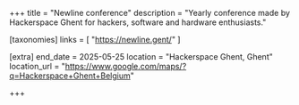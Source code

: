 +++
title = "Newline conference"
description = "Yearly conference made by Hackerspace Ghent for hackers, software and hardware enthusiasts."


[taxonomies]
links = [ "https://newline.gent/" ]

[extra]
end_date = 2025-05-25
location = "Hackerspace Ghent, Ghent"
location_url = "https://www.google.com/maps/?q=Hackerspace+Ghent+Belgium"

+++
